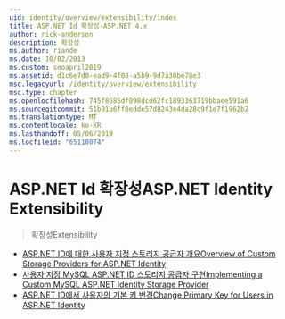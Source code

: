 ```yaml
---
uid: identity/overview/extensibility/index
title: ASP.NET Id 확장성-ASP.NET 4.x
author: rick-anderson
description: 확장성
ms.author: riande
ms.date: 10/02/2013
ms.custom: seoapril2019
ms.assetid: d1c6e7d0-ead9-4f08-a5b9-9d7a30be78e3
msc.legacyurl: /identity/overview/extensibility
msc.type: chapter
ms.openlocfilehash: 745f8685df098dcd62fc1893363719bbaee591a6
ms.sourcegitcommit: 51b01b6ff8edde57d8243e4da28c9f1e7f1962b2
ms.translationtype: MT
ms.contentlocale: ko-KR
ms.lasthandoff: 05/06/2019
ms.locfileid: "65118074"
---
```

# <a name="aspnet-identity-extensibility"></a><span data-ttu-id="43e34-103">ASP.NET Id 확장성</span><span class="sxs-lookup"><span data-stu-id="43e34-103">ASP.NET Identity Extensibility</span></span>

> <span data-ttu-id="43e34-104">확장성</span><span class="sxs-lookup"><span data-stu-id="43e34-104">Extensibility</span></span>

- [<span data-ttu-id="43e34-105">ASP.NET ID에 대한 사용자 지정 스토리지 공급자 개요</span><span class="sxs-lookup"><span data-stu-id="43e34-105">Overview of Custom Storage Providers for ASP.NET Identity</span></span>](overview-of-custom-storage-providers-for-aspnet-identity.md)
- [<span data-ttu-id="43e34-106">사용자 지정 MySQL ASP.NET ID 스토리지 공급자 구현</span><span class="sxs-lookup"><span data-stu-id="43e34-106">Implementing a Custom MySQL ASP.NET Identity Storage Provider</span></span>](implementing-a-custom-mysql-aspnet-identity-storage-provider.md)
- [<span data-ttu-id="43e34-107">ASP.NET ID에서 사용자의 기본 키 변경</span><span class="sxs-lookup"><span data-stu-id="43e34-107">Change Primary Key for Users in ASP.NET Identity</span></span>](change-primary-key-for-users-in-aspnet-identity.md)
